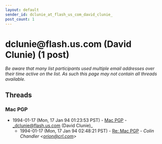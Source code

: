 ```yaml
---
layout: default
sender_id: dclunie_at_flash_us_com_david_clunie_
post_count: 1
---
```


# dclunie<span>@</span>flash.us.com (David Clunie) (1 post)

_Be aware that many list participants used multiple email addresses over their time active on the list. As such this page may not contain all threads available._

## Threads

### Mac PGP
+ 1994-01-17 (Mon, 17 Jan 94 01:23:53 PST) - [Mac PGP](/archive/1994/01/ff22fee6c8798bc26eb01a2c47976930e6310b8e400f546e55df9cb7f2fcdde8) - _dclunie@flash.us.com (David Clunie)_
  + 1994-01-17 (Mon, 17 Jan 94 02:48:21 PST) - [Re: Mac PGP](/archive/1994/01/d01820163930d54a35a8aafa575bd454b0a03e98d1c330eee05b281bde036278) - _Colin Chandler \<orion@crl.com\>_

